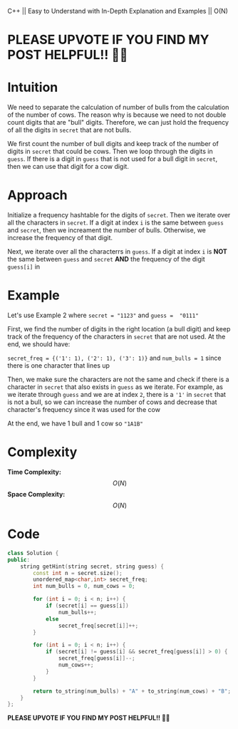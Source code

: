 C++ || Easy to Understand with In-Depth Explanation and Examples || O(N)

# PLEASE UPVOTE IF YOU FIND MY POST HELPFUL!! 🥺😁

# Intuition

We need to separate the calculation of number of bulls from the calculation of the number of cows. The reason why is because we need to not double count digits that are "bull" digits. Therefore, we can just hold the frequency of all the digits in `secret` that are not bulls.

We first count the number of bull digits and keep track of the number of digits in `secret` that could be cows. Then we loop through the digits in `guess`. If there is a digit in `guess` that is not used for a bull digit in `secret`, then we can use that digit for a cow digit.

# Approach

Initialize a frequency hashtable for the digits of `secret`. Then we iterate over all the characters in `secret`. If a digit at index `i` is the same between `guess` and `secret`, then we increament the number of bulls. Otherwise, we increase the frequency of that digit.

Next, we iterate over all the characterrs in `guess`. If a digit at index `i` is **NOT** the same between `guess` and `secret` **AND** the frequency of the digit `guess[i]` in 

# Example

Let's use Example 2 where 
`secret = "1123"` and 
`guess =  "0111"`

First, we find the number of digits in the right location (a bull digit) and keep track of the frequency of the characters in `secret` that are not used. At the end, we should have:

`secret_freq = {('1': 1), ('2': 1), ('3': 1)}` and `num_bulls = 1` since there is one character that lines up

Then, we make sure the characters are not the same and check if there is a character in `secret` that also exists in `guess` as we iterate. For example, as we iterate through `guess` and we are at index `2`, there is a `'1'` in `secret` that is not a bull, so we can increase the number of cows and decrease that character's frequency since it was used for the cow

At the end, we have 1 bull and 1 cow so `"1A1B"`

# Complexity

**Time Complexity:** $$O(N)$$
**Space Complexity:** $$O(N)$$

# Code

```c++
class Solution {
public:
    string getHint(string secret, string guess) {
        const int n = secret.size();
        unordered_map<char,int> secret_freq;
        int num_bulls = 0, num_cows = 0;

        for (int i = 0; i < n; i++) {
            if (secret[i] == guess[i])
                num_bulls++;
            else
                secret_freq[secret[i]]++;
        }

        for (int i = 0; i < n; i++) {
            if (secret[i] != guess[i] && secret_freq[guess[i]] > 0) {
                secret_freq[guess[i]]--;
                num_cows++;
            }
        }

        return to_string(num_bulls) + "A" + to_string(num_cows) + "B";
    }
};
```

**PLEASE UPVOTE IF YOU FIND MY POST HELPFUL!! 🥺😁**